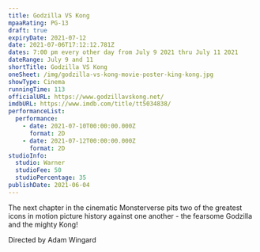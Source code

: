 ```yaml
---
title: Godzilla VS Kong
mpaaRating: PG-13
draft: true
expiryDate: 2021-07-12
date: 2021-07-06T17:12:12.781Z
dates: 7:00 pm every other day from July 9 2021 thru July 11 2021
dateRange: July 9 and 11
shortTitle: Godzilla VS Kong
oneSheet: /img/godzilla-vs-kong-movie-poster-king-kong.jpg
showType: Cinema
runningTime: 113
officialURL: https://www.godzillavskong.net/
imdbURL: https://www.imdb.com/title/tt5034838/
performanceList:
  performance:
    - date: 2021-07-10T00:00:00.000Z
      format: 2D
    - date: 2021-07-12T00:00:00.000Z
      format: 2D
studioInfo:
  studio: Warner
  studioFee: 50
  studioPercentage: 35
publishDate: 2021-06-04
---
```



The next chapter in the cinematic Monsterverse pits two of the greatest icons in motion picture history against one another - the fearsome Godzilla and the mighty Kong!

Directed by Adam Wingard